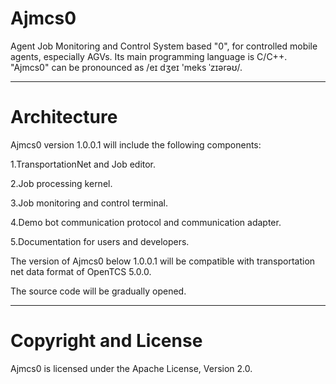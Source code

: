 # Ajmcs0
Agent Job Monitoring and Control System based "0", for controlled mobile agents, especially AGVs.
Its main programming language is C/C++.
"Ajmcs0" can be pronounced as /eɪ dʒeɪ 'meks ˈzɪərəʊ/.

----------------------------------------------------------------
# Architecture
Ajmcs0 version 1.0.0.1 will include the following components:

1.TransportationNet and Job editor.

2.Job processing kernel.

3.Job monitoring and control terminal.

4.Demo bot communication protocol and communication adapter.

5.Documentation for users and developers.

The version of Ajmcs0 below 1.0.0.1 will be compatible with transportation net data format of OpenTCS 5.0.0.

The source code will be gradually opened.

----------------------------------------------------------------
# Copyright and License

Ajmcs0 is licensed under the Apache License, Version 2.0.
